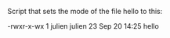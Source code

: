 Script that sets the mode of the file hello to this:

-rwxr-x-wx 1 julien julien 23 Sep 20 14:25 hello
